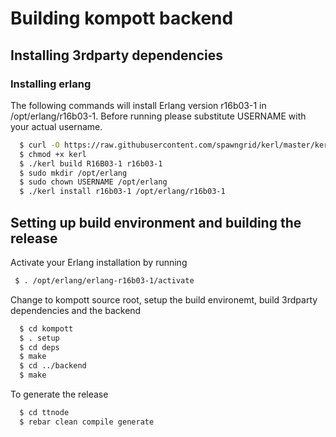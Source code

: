 # Building kompott backend

## Installing 3rdparty dependencies

### Installing erlang

The following commands will install Erlang version r16b03-1 in /opt/erlang/r16b03-1. Before running please substitute USERNAME with your actual username.


``` bash
  $ curl -O https://raw.githubusercontent.com/spawngrid/kerl/master/kerl
  $ chmod +x kerl
  $ ./kerl build R16B03-1 r16b03-1
  $ sudo mkdir /opt/erlang
  $ sudo chown USERNAME /opt/erlang
  $ ./kerl install r16b03-1 /opt/erlang/r16b03-1
```

## Setting up build environment and building the release
Activate your Erlang installation by running

```bash
 $ . /opt/erlang/erlang-r16b03-1/activate
```

Change to kompott source root, setup the build environemt, build 3rdparty dependencies and the backend
```bash
  $ cd kompott
  $ . setup
  $ cd deps
  $ make
  $ cd ../backend
  $ make
```

To generate the release

```bash
  $ cd ttnode
  $ rebar clean compile generate
```
